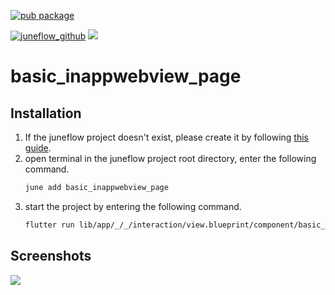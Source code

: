 [![pub package](https://img.shields.io/pub/v/basic_inappwebview_page.svg)](https://pub.dartlang.org/packages/basic_inappwebview_page)

[![juneflow_github](https://img.shields.io/badge/Juneflow-GitHub-181717?style=for-the-badge&logo=github)](https://github.com/melodysdreamj/juneflow)
[![](https://img.shields.io/badge/View-Hub-007bff?style=for-the-badge&logo=flutter)](https://view.juneflow.org/)

# basic_inappwebview_page

##  Installation
1. If the juneflow project doesn't exist, please create it by following [this guide](https://doc.juneflow.org/).
2. open terminal in the juneflow project root directory, enter the following command.
    ```bash
    june add basic_inappwebview_page
    ```
3. start the project by entering the following command.
    ```bash
    flutter run lib/app/_/_/interaction/view.blueprint/component/basic_inappwebview_page/_/view.dart -d chrome
    ```

## Screenshots
![](https://github.com/juneview-songdo/basic_inappwebview_page/assets/21379657/3181aa35-0cb8-4b19-bb3e-94b981189ae6)

